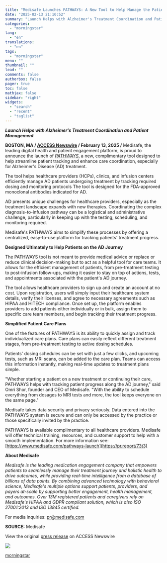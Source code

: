 ```yaml
---
title: "Medisafe Launches PATHWAYS: A New Tool to Help Manage the Patient Journey"
date: "2025-02-13 21:10:52"
summary: "Launch Helps with Alzheimer's Treatment Coordination and Patient Management BOSTON, MA / ACCESS Newswire / February 13, 2025 / Medisafe, the leading digital health and patient engagement platform, is proud to announce the launch of PATHWAYS, a new, complimentary tool designed to help streamline patient tracking and enhance care coordination,..."
categories:
  - "morningstar"
lang:
  - "en"
translations:
  - "en"
tags:
  - "morningstar"
menu: ""
thumbnail: ""
lead: ""
comments: false
authorbox: false
pager: true
toc: false
mathjax: false
sidebar: "right"
widgets:
  - "search"
  - "recent"
  - "taglist"
---
```


***Launch Helps with Alzheimer's Treatment Coordination and Patient Management***

**BOSTON, MA / [ACCESS Newswire](https://www.accessnewswire.com/) / February 13, 2025 /** Medisafe, the leading digital health and patient engagement platform, is proud to announce the launch of [*PATHWAYS*](https://pr.report/73t2), a new, complimentary tool designed to help streamline patient tracking and enhance care coordination, especially for Alzheimer's Disease (AD) treatment.

The tool helps healthcare providers (HCPs), clinics, and infusion centers efficiently manage AD patients undergoing treatment by tracking required dosing and monitoring protocols The tool is designed for the FDA-approved monoclonal antibodies indicated for AD.

AD presents unique challenges for healthcare providers, especially as the treatment landscape expands with new therapies. Coordinating the complex diagnosis-to-infusion pathway can be a logistical and administrative challenge, particularly in keeping up with the testing, scheduling, and monitoring required.

Medisafe's PATHWAYS aims to simplify these processes by offering a centralized, easy-to-use platform for tracking patients' treatment progress.

**Designed Ultimately to Help Patients on the AD Journey**

The PATHWAYS tool is not meant to provide medical advice or replace or reduce clinical decision-making but to act as a helpful tool for care teams. It allows for the efficient management of patients, from pre-treatment testing to post-infusion follow-ups, making it easier to stay on top of actions, tests, and appointments associated with the patient's AD journey.

The tool allows healthcare providers to sign up and create an account at no cost. Upon registration, users will simply input their healthcare system details, verify their licenses, and agree to necessary agreements such as HIPAA and HITECH compliance. Once set up, the platform enables providers to add patients either individually or in bulk, assign them to specific care team members, and begin tracking their treatment progress.

**Simplified Patient Care Plans**

One of the features of PATHWAYS is its ability to quickly assign and track individualized care plans. Care plans can easily reflect different treatment stages, from pre-treatment testing to active dosing schedules.

Patients' dosing schedules can be set with just a few clicks, and upcoming tests, such as MRI scans, can be added to the care plan. Teams can access this information instantly, making real-time updates to treatment plans simple.

"Whether starting a patient on a new treatment or continuing their care, PATHWAYS helps with tracking patient progress along the AD journey," said Omri Shor, founder and CEO of Medisafe. "With the ability to schedule everything from dosages to MRI tests and more, the tool keeps everyone on the same page."

Medisafe takes data security and privacy seriously. Data entered into the PATHWAYS system is secure and can only be accessed by the practice or those specifically invited by the practice.

PATHWAYS is available complimentary to all healthcare providers. Medisafe will offer technical training, resources, and customer support to help with a smooth implementation. For more information see: [https://www.medisafe.com/pathways-launch](https://pr.report/73t3)

**About Medisafe**

*Medisafe is the leading medication engagement company that empowers patients to seamlessly manage their treatment journey and holistic health to drive outcomes, while providing real-time intelligence from a database of billions of data points. By combining advanced technology with behavioral science, Medisafe's multiple options support patients, providers, and payers at-scale by supporting better engagement, health management, and outcomes. Over 13M registered patients and caregivers rely on Medisafe's HIPAA and GDPR compliant solution, which is also ISO 27001:2013 and ISO 13845 certified.*

For media inquiries: [pr@medisafe.com](mailto:pr@medisafe.com)

**SOURCE:** Medisafe

  
  
View the original [press release](https://www.accessnewswire.com/newsroom/en/healthcare-and-pharmaceutical/medisafe-launches-pathways-a-new-tool-to-help-manage-the-patient-journ-983314) on ACCESS Newswire  
  

 ![](https://app.accessnewswire.com/img.ashx?id=983314)

[morningstar](https://www.morningstar.com/news/accesswire/983314msn/medisafe-launches-pathways-a-new-tool-to-help-manage-the-patient-journey)
